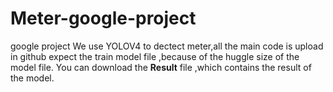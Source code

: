 # Meter-google-project
google project
We use YOLOV4 to dectect meter,all the main code is upload in github expect the train model file ,because of  the huggle size of the model file.
You can download the  **Result** file ,which contains the result of the model.
